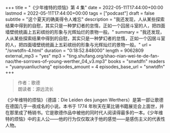 +++
title = "《少年维特的烦恼》第 4 集"
date = 2022-05-11T17:44:00+00:00
lastmod = 2022-05-11T17:44:00+00:00
tags = ["podcast"]
draft = false
subtitle = "这个夏天的确美得令人难忘"
description = "我还发现，人从某些探索结果中得到的自慰，其实只是一种梦幻者的怠惰，正如一个囚居斗室的人，把四面墙壁统统画上五彩缤纷的形象与光辉灿烂的景物一般。"
summary = "我还发现，人从某些探索结果中得到的自慰，其实只是一种梦幻者的怠惰，正如一个囚居斗室的人，把四面墙壁统统画上五彩缤纷的形象与光辉灿烂的景物一般。"
url = "/snwtdfn-4.html"
duration = "0:18:52.848000"
length = 9062809
external_mp3 = "yes"
mp3 = "ting.shufang.org/shao-nian-wei-te-de-fan-nao/the-sorrows-of-young-werther_04_v3.mp3"
books = "snwtdfn"
readers = "yuanyuanliuchang"
episodes_amount = 4
episodes_base_url = "snwtdfn"
+++

> 作者：歌德  
> 朗读者：源远流长

《少年维特的烦恼》（德語：Die Leiden des jungen Werthers）是第一部让歌德在德国几乎一夜成名的小说。本书于 1774 年秋天在莱比锡书籍展览会上面世，并在那里成了畅销书。它是歌德作品中被他的同时代人阅读得最多的一本。《少年维特的烦恼》中的主人公——他的行为仅仅取决于他的感觉——是感伤主义的代表性人物。